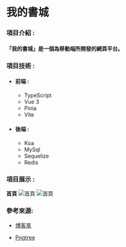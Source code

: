 # 我的書城
### 項目介紹 :

#### 「我的書城」是一個為移動端所開發的網頁平台。


### 項目技術 :

- #### 前端 :

  - TypeScript
  - Vue 3
  - Pinia
  - Vite

- #### 後端 :

  - Koa
  - MySql
  - Sequelize
  - Redis				


### 項目展示 :
**首頁**
![首頁]([C:\Users\User\Desktop\未命名.png](https://github.com/ShenDing1125/my-book-store/blob/main/github-img/首頁_1.png))
![首頁]([C:\Users\User\Desktop\未命名.png](https://github.com/ShenDing1125/my-book-store/blob/main/github-img/首頁_2.png))

### 參考來源:

- [博客來](https://www.books.com.tw/)

- [Pngtree](https://zh.pngtree.com/)
